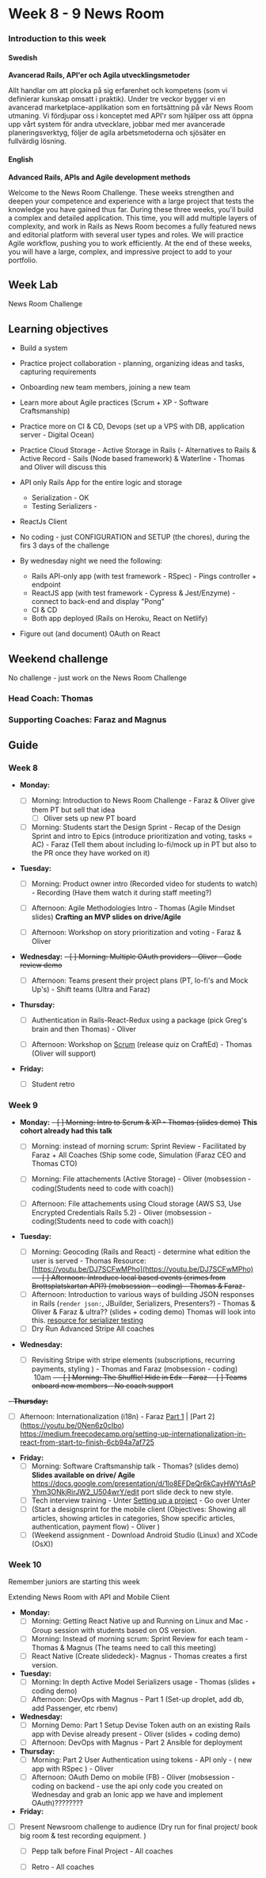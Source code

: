 # Week 8 - 9 News Room
### Introduction to this week

#### Swedish
**Avancerad Rails, API'er och Agila utvecklingsmetoder**

Allt handlar om att plocka på sig erfarenhet och kompetens (som vi definierar kunskap omsatt i praktik). Under tre veckor bygger vi en avancerad marketplace-applikation som en fortsättning på vår News Room utmaning. Vi fördjupar oss i konceptet med API'r som hjälper oss att öppna upp vårt system för andra utvecklare, jobbar med mer avancerade planeringsverktyg, följer de agila arbetsmetoderna och sjösäter en fullvärdig lösning.

#### English
**Advanced Rails, APIs and Agile development methods**

Welcome to the News Room Challenge. These weeks strengthen and deepen your competence and experience with a large project that tests the knowledge you have gained thus far. During these three weeks, you'll build a complex and detailed application. This time, you will add multiple layers of complexity, and work in Rails as News Room becomes a fully featured news and editorial platform with several user types and roles. We will practice Agile workflow, pushing you to work efficiently. At the end of these weeks, you will have a large, complex, and impressive project to add to your portfolio.

## Week Lab
News Room Challenge

## Learning objectives

- Build a system
- Practice project collaboration - planning, organizing ideas and tasks, capturing requirements 
- Onboarding new team members, joining a new team
- Learn more about Agile practices (Scrum + XP - Software Craftsmanship)
- Practice more on CI & CD, Devops (set up a VPS with DB, application server - Digital Ocean)
- Practice Cloud Storage - Active Storage in Rails
(- Alternatives to Rails & Active Record - Sails (Node based framework) & Waterline - Thomas and Oliver will discuss this

- API only Rails App for the entire logic and storage
  - Serialization - OK
  - Testing Serializers - 
- ReactJs Client
- No coding - just CONFIGURATION and SETUP (the chores), during the firs 3 days of the challenge
- By wednesday night we need the following:
  - Rails API-only app (with test framework - RSpec) - Pings controller + endpoint
  - ReactJS app (with test framework - Cypress & Jest/Enzyme) - connect to back-end and display "Pong"
  - CI & CD
  - Both app deployed (Rails on Heroku, React on Netlify) 
- Figure out (and document) OAuth on React


## Weekend challenge

No challenge - just work on the News Room Challenge

### Head Coach: Thomas
### Supporting Coaches: Faraz and Magnus


## Guide

### Week 8
- **Monday:**
  - [ ] Morning: Introduction to News Room Challenge - Faraz & Oliver give them PT but sell that idea
    - [ ] Oliver sets up new PT board
  - [ ] Morning: Students start the Design Sprint - Recap of the Design Sprint and intro to Epics (introduce prioritization and voting, tasks = AC) - Faraz (Tell them about including lo-fi/mock up in PT but also to the PR once they have worked on it)

- **Tuesday:**
  - [ ] Morning: Product owner intro (Recorded video for students to watch) - Recording (Have them watch it during staff meeting?)
  - [ ] Afternoon: Agile Methodologies Intro - Thomas (Agile Mindset slides) **Crafting an MVP slides on drive/Agile**
  - [ ] Afternoon: Workshop on story prioritization and voting - Faraz & Oliver


- **Wednesday:**
  ~~- [ ] Morning: Multiple OAuth providers - Oliver - Code review demo~~
  
  - [ ] Afternoon: Teams present their project plans (PT, lo-fi's and Mock Up's) - Shift teams (Ultra and Faraz)
  
- **Thursday:**
   - [ ] Authentication in Rails-React-Redux using a package (pick Greg's brain and then Thomas) - Oliver
   - [ ] Afternoon: Workshop on [Scrum](http://www.scrumguides.org/) (release quiz on CraftEd) - Thomas (Oliver will support)


- **Friday:**
  - [ ] Student retro

### Week 9
- **Monday:**
  ~~- [ ] Morning: Intro to Scrum & XP - Thomas (slides demo)~~ **This cohort already had this talk**
   - [ ] Morning: instead of morning scrum: Sprint Review - Facilitated by Faraz + All Coaches (Ship some code, Simulation (Faraz CEO and Thomas CTO)
   - [ ] Morning: File attachements (Active Storage) - Oliver (mobsession - coding(Students need to code with coach))
   - [ ] Afternoon: File attachements using Cloud storage (AWS S3, Use Encrypted Credentials Rails 5.2) - Oliver (mobsession - coding(Students need to code with coach))


- **Tuesday:**
 
   - [ ] Morning: Geocoding (Rails and React) - determine what edition the user is served - Thomas Resource: [https://youtu.be/DJ7SCFwMPho](https://youtu.be/DJ7SCFwMPho)
 ~~- - [ ] Afternoon: Introduce local based events (crimes from Brottsplatskartan API?) (mobsession - coding) - Thomas & Faraz~~-
  - [ ] Afternoon: Introduction to various ways of building JSON responses in Rails (`render json:`, JBuilder, Serializers, Presenters?) - Thomas & Oliver & Faraz & ultra?? (slides + coding demo) Thomas will look into this. 
  [resource for serializer testing](https://github.com/CraftAcademy/we_meet/tree/development/spec/serializers)
  - [ ] Dry Run Advanced Stripe All coaches 

- **Wednesday:**
  - [ ] Revisiting Stripe with stripe elements (subscriptions, recurring payments, styling ) - Thomas and Faraz (mobsession - coding)  10am
 ~~- - [ ] Morning: The Shuffle! Hide in Edx - Faraz
  - [ ] Teams onboard new members - No coach support~~

~~- **Thursday:**~~
  - [ ] Afternoon: Internationalization (i18n) - Faraz [Part 1](https://youtu.be/eBwjN5drg-Q) | [Part 2]     (https://youtu.be/0Nen6z0cIbo) https://medium.freecodecamp.org/setting-up-internationalization-in-react-from-start-to-finish-6cb94a7af725

- **Friday:**
  - [ ] Morning: Software Craftsmanship talk - Thomas? (slides demo) **Slides available on drive/ Agile**
  https://docs.google.com/presentation/d/1lo8EFDeQr6kCayHWYtAsPYhm3ONkjRirJW2_U504wrY/edit port slide deck to new style. 
  - [ ] Tech interview training - Unter [Setting up a project](../miscellaneous/assessments/assessment_6.md) - Go over Unter 
  - [ ] (Start a designsprint for the mobile client (Objectives: Showing all articles, showing articles in categories, Show specific articles, authentication, payment flow) - Oliver )
  - [ ] (Weekend assignment - Download Android Studio (Linux) and XCode (OsX))

### Week 10

Remember juniors are starting this week

Extending News Room with API and Mobile Client

- **Monday:**
  - [ ] Morning: Getting React Native up and Running on Linux and Mac - Group session with students based on OS version.
  - [ ] Morning: Instead of morning scrum: Sprint Review for each team - Thomas & Magnus (The teams need to call this meeting)
  - [ ] React Native (Create slidedeck)- Magnus - Thomas creates a first version. 
    
- **Tuesday:**
  - [ ] Morning: In depth Active Model Serializers usage - Thomas (slides + coding demo)
  - [ ] Afternoon: DevOps with Magnus - Part 1 (Set-up droplet, add db, add Passenger, etc rbenv)
  
- **Wednesday:**
   - [ ] Morning Demo: Part 1 Setup Devise Token auth on an existing Rails app with Devise already present - Oliver (slides + coding demo)
   - [ ] Afternoon: DevOps with Magnus - Part 2 Ansible for deployment
  
- **Thursday:**
  - [ ] Morning: Part 2 User Authentication using tokens - API only - ( new app with RSpec )   - Oliver 
  - [ ] Afternoon: OAuth Demo on mobile (FB) - Oliver (mobsession - coding on backend - use the api only code you created on Wednesday and grab an Ionic app we have and implement OAuth)????????

- **Friday:**
- [ ] Present Newsroom challenge to audience (Dry run for final project/ book big room & test recording equipment. )
  - [ ] Pepp talk before Final Project - All coaches
  - [ ] Retro - All coaches

